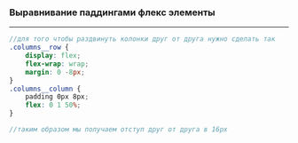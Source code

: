 ### Выравнивание паддингами флекс элементы
----


```scss
//для того чтобы раздвинуть колонки друг от друга нужно сделать так
.columns__row {
	display: flex;
	flex-wrap: wrap;
	margin: 0 -8px;
}
.columns__column {
	padding 0px 8px;
	flex: 0 1 50%;
}

//таким образом мы получаем отступ друг от друга в 16px
```